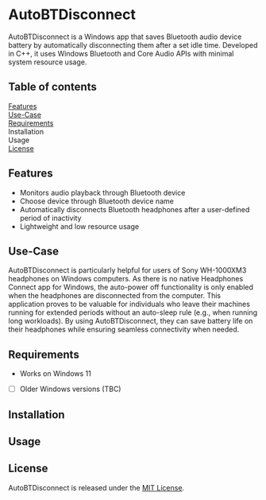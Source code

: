# AutoBTDisconnect

AutoBTDisconnect is a Windows app that saves Bluetooth audio device battery by automatically disconnecting them after a
set idle time. Developed in C++, it uses Windows Bluetooth and Core Audio APIs with minimal system resource usage.

## Table of contents

[Features](#features)<br>
[Use-Case](#use-case)<br>
[Requirements](#requirements)<br>
Installation<br>
Usage<br>
[License](#license)<br>

## Features

- Monitors audio playback through Bluetooth device
- Choose device through Bluetooth device name
- Automatically disconnects Bluetooth headphones after a user-defined period of inactivity
- Lightweight and low resource usage

## Use-Case

AutoBTDisconnect is particularly helpful for users of Sony WH-1000XM3 headphones on Windows computers. As there is no
native Headphones Connect app for Windows, the auto-power off functionality is only enabled when the headphones are
disconnected from the computer. This application proves to be valuable for individuals who leave their machines running
for extended periods without an auto-sleep rule (e.g., when running long workloads). By using AutoBTDisconnect, they can
save battery life on their headphones while ensuring seamless connectivity when needed.

## Requirements

- Works on Windows 11
- [ ] Older Windows versions (TBC)

## Installation






## Usage



## License

AutoBTDisconnect is released under the [MIT License](/LICENSE).

